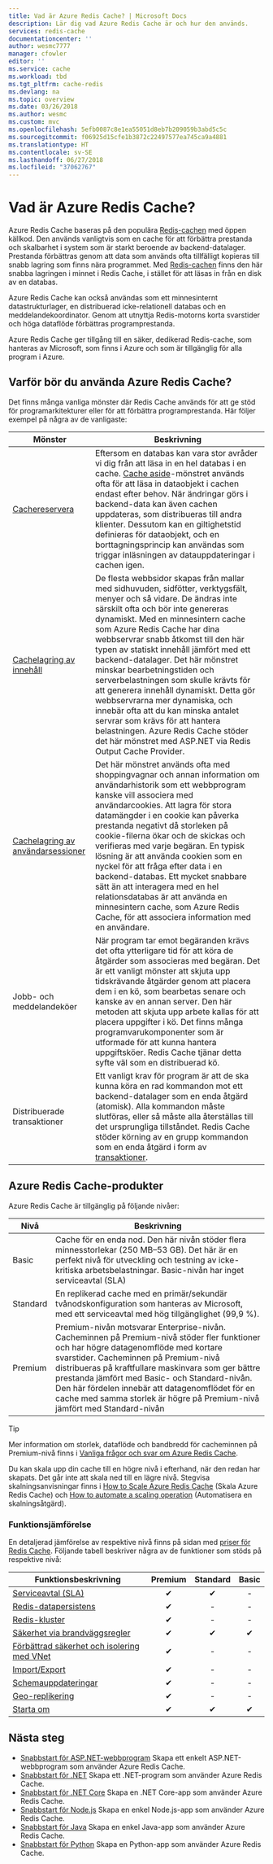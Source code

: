 ```yaml
---
title: Vad är Azure Redis Cache? | Microsoft Docs
description: Lär dig vad Azure Redis Cache är och hur den används.
services: redis-cache
documentationcenter: ''
author: wesmc7777
manager: cfowler
editor: ''
ms.service: cache
ms.workload: tbd
ms.tgt_pltfrm: cache-redis
ms.devlang: na
ms.topic: overview
ms.date: 03/26/2018
ms.author: wesmc
ms.custom: mvc
ms.openlocfilehash: 5efb0087c8e1ea55051d8eb7b209059b3abd5c5c
ms.sourcegitcommit: f06925d15cfe1b3872c22497577ea745ca9a4881
ms.translationtype: HT
ms.contentlocale: sv-SE
ms.lasthandoff: 06/27/2018
ms.locfileid: "37062767"
---
```

# <a name="what-is-azure-redis-cache"></a>Vad är Azure Redis Cache?

Azure Redis Cache baseras på den populära [Redis-cachen](https://redis.io/) med öppen källkod. Den används vanligtvis som en cache för att förbättra prestanda och skalbarhet i system som är starkt beroende av backend-datalager. Prestanda förbättras genom att data som används ofta tillfälligt kopieras till snabb lagring som finns nära programmet. Med [Redis-cachen](https://redis.io/) finns den här snabba lagringen i minnet i Redis Cache, i stället för att läsas in från en disk av en databas.

Azure Redis Cache kan också användas som ett minnesinternt datastrukturlager, en distribuerad icke-relationell databas och en meddelandekoordinator. Genom att utnyttja Redis-motorns korta svarstider och höga dataflöde förbättras programprestanda.

Azure Redis Cache ger tillgång till en säker, dedikerad Redis-cache, som hanteras av Microsoft, som finns i Azure och som är tillgänglig för alla program i Azure.

## <a name="why-use-azure-redis-cache"></a>Varför bör du använda Azure Redis Cache?

Det finns många vanliga mönster där Redis Cache används för att ge stöd för programarkitekturer eller för att förbättra programprestanda. Här följer exempel på några av de vanligaste:

| Mönster      | Beskrivning                                        |
| ------------ | -------------------------------------------------- |
| [Cachereservera](cache-web-app-cache-aside-leaderboard.md) | Eftersom en databas kan vara stor avråder vi dig från att läsa in en hel databas i en cache. [Cache aside](https://docs.microsoft.com/azure/architecture/patterns/cache-aside)-mönstret används ofta för att läsa in dataobjekt i cachen endast efter behov. När ändringar görs i backend-data kan även cachen uppdateras, som distribueras till andra klienter. Dessutom kan en giltighetstid definieras för dataobjekt, och en borttagningsprincip kan användas som triggar inläsningen av datauppdateringar i cachen igen.|
| [Cachelagring av innehåll](cache-aspnet-output-cache-provider.md) | De flesta webbsidor skapas från mallar med sidhuvuden, sidfötter, verktygsfält, menyer och så vidare. De ändras inte särskilt ofta och bör inte genereras dynamiskt. Med en minnesintern cache som Azure Redis Cache har dina webbservrar snabb åtkomst till den här typen av statiskt innehåll jämfört med ett backend-datalager. Det här mönstret minskar bearbetningstiden och serverbelastningen som skulle krävts för att generera innehåll dynamiskt. Detta gör webbservrarna mer dynamiska, och innebär ofta att du kan minska antalet servrar som krävs för att hantera belastningen. Azure Redis Cache stöder det här mönstret med ASP.NET via Redis Output Cache Provider.|
| [Cachelagring av användarsessioner](cache-aspnet-session-state-provider.md) | Det här mönstret används ofta med shoppingvagnar och annan information om användarhistorik som ett webbprogram kanske vill associera med användarcookies. Att lagra för stora datamängder i en cookie kan påverka prestanda negativt då storleken på cookie-filerna ökar och de skickas och verifieras med varje begäran. En typisk lösning är att använda cookien som en nyckel för att fråga efter data i en backend-databas. Ett mycket snabbare sätt än att interagera med en hel relationsdatabas är att använda en minnesintern cache, som Azure Redis Cache, för att associera information med en användare. |
| Jobb- och meddelandeköer | När program tar emot begäranden krävs det ofta ytterligare tid för att köra de åtgärder som associeras med begäran. Det är ett vanligt mönster att skjuta upp tidskrävande åtgärder genom att placera dem i en kö, som bearbetas senare och kanske av en annan server. Den här metoden att skjuta upp arbete kallas för att placera uppgifter i kö. Det finns många programvarukomponenter som är utformade för att kunna hantera uppgiftsköer. Redis Cache tjänar detta syfte väl som en distribuerad kö.|
| Distribuerade transaktioner | Ett vanligt krav för program är att de ska kunna köra en rad kommandon mot ett backend-datalager som en enda åtgärd (atomisk). Alla kommandon måste slutföras, eller så måste alla återställas till det ursprungliga tillståndet. Redis Cache stöder körning av en grupp kommandon som en enda åtgärd i form av [transaktioner](https://redis.io/topics/transactions). |

## <a name="azure-redis-cache-offerings"></a>Azure Redis Cache-produkter

Azure Redis Cache är tillgänglig på följande nivåer:

| Nivå | Beskrivning |
|---|---|
Basic | Cache för en enda nod. Den här nivån stöder flera minnesstorlekar (250 MB–53 GB). Det här är en perfekt nivå för utveckling och testning av icke-kritiska arbetsbelastningar. Basic-nivån har inget serviceavtal (SLA) |
| Standard | En replikerad cache med en primär/sekundär tvånodskonfiguration som hanteras av Microsoft, med ett serviceavtal med hög tillgänglighet (99,9 %). |
| Premium | Premium-nivån motsvarar Enterprise-nivån. Cacheminnen på Premium-nivå stöder fler funktioner och har högre datagenomflöde med kortare svarstider. Cacheminnen på Premium-nivå distribueras på kraftfullare maskinvara som ger bättre prestanda jämfört med Basic- och Standard-nivån. Den här fördelen innebär att datagenomflödet för en cache med samma storlek är högre på Premium-nivå jämfört med Standard-nivån |

> [!TIP]
> Mer information om storlek, dataflöde och bandbredd för cacheminnen på Premium-nivå finns i [Vanliga frågor och svar om Azure Redis Cache](cache-faq.md#what-redis-cache-offering-and-size-should-i-use).
>

Du kan skala upp din cache till en högre nivå i efterhand, när den redan har skapats. Det går inte att skala ned till en lägre nivå. Stegvisa skalningsanvisningar finns i [How to Scale Azure Redis Cache](cache-how-to-scale.md) (Skala Azure Redis Cache) och [How to automate a scaling operation](cache-how-to-scale.md#how-to-automate-a-scaling-operation) (Automatisera en skalningsåtgärd).

### <a name="feature-comparision"></a>Funktionsjämförelse

En detaljerad jämförelse av respektive nivå finns på sidan med [priser för Redis Cache](https://azure.microsoft.com/pricing/details/cache/). Följande tabell beskriver några av de funktioner som stöds på respektive nivå:

| Funktionsbeskrivning | Premium | Standard | Basic |
| ------------------- | :-----: | :------: | :---: |
| [Serviceavtal (SLA)](https://azure.microsoft.com/support/legal/sla/cache/v1_0/) |✔|✔|-|
| [Redis-datapersistens](cache-how-to-premium-persistence.md) |✔|-|-|
| [Redis-kluster](cache-how-to-premium-clustering.md) |✔|-|-|
| [Säkerhet via brandväggsregler](cache-configure.md#firewall) |✔|✔|✔|
| [Förbättrad säkerhet och isolering med VNet](cache-how-to-premium-vnet.md) |✔|-|-|
| [Import/Export](cache-how-to-import-export-data.md) |✔|-|-|
| [Schemauppdateringar](cache-administration.md#schedule-updates) |✔|-|-|
| [Geo-replikering](cache-how-to-geo-replication.md) |✔|-|-|
| [Starta om](cache-administration.md#reboot) |✔|✔|✔|

## <a name="next-steps"></a>Nästa steg

* [Snabbstart för ASP.NET-webbprogram](cache-web-app-howto.md) Skapa ett enkelt ASP.NET-webbprogram som använder Azure Redis Cache.
* [Snabbstart för .NET](cache-dotnet-how-to-use-azure-redis-cache.md) Skapa ett .NET-program som använder Azure Redis Cache.
* [Snabbstart för .NET Core](cache-dotnet-core-quickstart.md) Skapa en .NET Core-app som använder Azure Redis Cache.
* [Snabbstart för Node.js](cache-nodejs-get-started.md) Skapa en enkel Node.js-app som använder Azure Redis Cache.
* [Snabbstart för Java](cache-java-get-started.md) Skapa en enkel Java-app som använder Azure Redis Cache.
* [Snabbstart för Python](cache-python-get-started.md) Skapa en Python-app som använder Azure Redis Cache.

